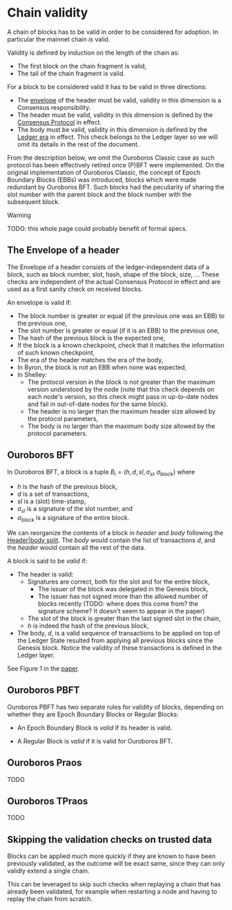 # Chain validity

A chain of blocks has to be valid in order to be considered for adoption. In
particular the mainnet chain _is_ valid.

Validity is defined by induction on the length of the chain as:
- The first block on the chain fragment is valid,
- The tail of the chain fragment is valid.

For a block to be considered valid it has to be valid in three directions:

- The [envelope](#the-envelope-of-a-header) of the header must be valid,
  validity in this dimension is a Consensus responsibility.
- The header must be valid, validity in this dimension is defined by the
  [Consensus Protocol](./#the-consensus-protocol-in-cardano) in effect.
- The body must be valid, validity in this dimension is defined by the [Ledger
  era](https://github.com/cardano-foundation/CIPs/blob/master/CIP-0059/feature-table.md)
  in effect. This check belongs to the Ledger layer so we will omit its details
  in the rest of the document.

From the description below, we omit the Ouroboros Classic case as such protocol
has been effectively retired once (P)BFT were implemented. On the original
implementation of Ouroboros Classic, the concept of Epoch Boundary Blocks (EBBs)
was introduced, blocks which were made redundant by Ouroboros BFT. Such blocks
had the peculiarity of sharing the slot number with the parent block and the
block number with the subsequent block.

> [!WARNING]
>
> TODO: this whole page could probably benefit of formal specs.

<!-- toc -->

## The Envelope of a header

The Envelope of a header consists of the ledger-independent data of a block,
such as block number, slot, hash, shape of the block, size, ... These checks are
independent of the actual Consensus Protocol in effect and are used as a first
sanity check on received blocks.

An envelope is valid if:

- The block number is greater or equal (if the previous one was an EBB) to the
  previous one,
- The slot number is greater or equal (if it is an EBB) to the previous one,
- The hash of the previous block is the expected one,
- If the block is a known checkpoint, check that it matches the information of
  such known checkpoint,
- The era of the header matches the era of the body,
- In Byron, the block is not an EBB when none was expected,
- In Shelley:
  - The protocol version in the block is not greater than the maximum version
    understood by the node (note that this check depends on each node's version,
    so this check might pass in up-to-date nodes and fail in out-of-date nodes
    for the same block).
  - The header is no larger than the maximum header size allowed by the protocol
    parameters,
  - The body is no larger than the maximum body size allowed by the protocol
    parameters.

## Ouroboros BFT

In Ouroboros BFT, a block is a tuple $B_i = (h, d, sl, \sigma_{sl},
\sigma_{\text{block}})$ where

- $h$ is the hash of the previous block,
- $d$ is a set of transactions,
- $sl$ is a (slot) time-stamp,
- $\sigma_{sl}$ is a signature of the slot number, and
- $\sigma_{\text{block}}$ is a signature of the entire block.

We can reorganize the contents of a block in _header_ and _body_ following the
[Header|body split](./#headerbody-split). The _body_ would contain
the list of transactions $d$, and the _header_ would contain all the rest of the
data.

A block is said to be _valid_ if:

- The header is valid:
  - Signatures are correct, both for the slot and for the entire block,
    - The issuer of the block was delegated in the Genesis block,
    - The issuer has not signed more than the allowed number of blocks recently
      (TODO: where does this come from? the signature scheme? It doesn't seem to
      appear in the paper)
  - The slot of the block is greater than the last signed slot in the chain,
  - $h$ is indeed the hash of the previous block,
- The body, $d$, is a valid sequence of transactions to be applied on top of the
  Ledger State resulted from applying all previous blocks since the Genesis
  block. Notice the validity of these transactions is defined in the Ledger
  layer.

See Figure 1 in the [paper][BFT].

## Ouroboros PBFT

Ouroboros PBFT has two separate rules for validity of blocks, depending on
whether they are Epoch Boundary Blocks or Regular Blocks:

- An Epoch Boundary Block is _valid_ if its header is valid.

- A Regular Block is _valid_ if it is valid for Ouroboros BFT.

## Ouroboros Praos

TODO

## Ouroboros TPraos

TODO

## Skipping the validation checks on trusted data

Blocks can be applied much more quickly if they are known to have been
previously validated, as the outcome will be exact same, since they can only
validly extend a single chain.

This can be leveraged to skip such checks when replaying a chain that has
already been validated, for example when restarting a node and having to replay
the chain from scratch.

[BFT]: https://iohk.io/en/research/library/papers/ouroboros-bft-a-simple-byzantine-fault-tolerant-consensus-protocol/
